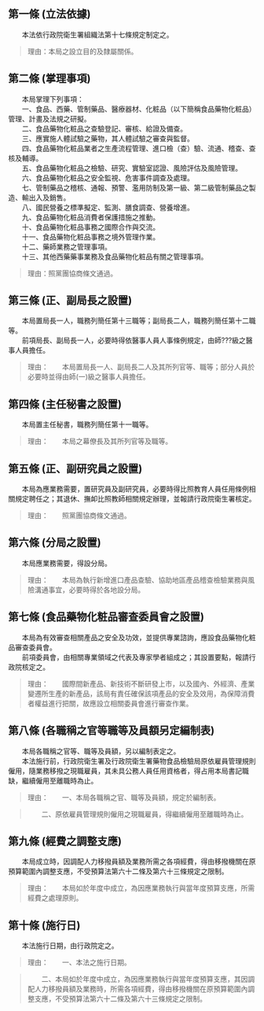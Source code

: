 第一條 (立法依據)
-----------------
　　本法依行政院衛生署組織法第十七條規定制定之。  
> 理由：本局之設立目的及隸屬關係。



第二條 (掌理事項)
-----------------
　　本局掌理下列事項：  
　　一、食品、西藥、管制藥品、醫療器材、化粧品（以下簡稱食品藥物化粧品）管理、計畫及法規之研擬。  
　　二、食品藥物化粧品之查驗登記、審核、給證及備查。  
　　三、應實施人體試驗之藥物，其人體試驗之審查與監督。  
　　四、食品藥物化粧品業者之生產流程管理、進口檢（查）驗、流通、稽查、查核及輔導。  
　　五、食品藥物化粧品之檢驗、研究、實驗室認證、風險評估及風險管理。  
　　六、食品藥物化粧品之安全監視、危害事件調查及處理。  
　　七、管制藥品之稽核、通報、預警、濫用防制及第一級、第二級管制藥品之製造、輸出入及銷售。  
　　八、國民營養之標準擬定、監測、膳食調查、營養增進。  
　　九、食品藥物化粧品消費者保護措施之推動。  
　　十、食品藥物化粧品事務之國際合作與交流。  
　　十一、食品藥物化粧品事務之境外管理作業。  
　　十二、藥師業務之管理事項。  
　　十三、其他西藥藥事業務及食品藥物化粧品有關之管理事項。  
> 理由：照黨團協商條文通過。



第三條 (正、副局長之設置)
-------------------------
　　本局置局長一人，職務列簡任第十三職等；副局長二人，職務列簡任第十二職等。  
　　前項局長、副局長一人，必要時得依醫事人員人事條例規定，由師???級之醫事人員擔任。  
> 理由：　　本局置局長一人、副局長二人及其所列官等、職等；部分人員於必要時並得由師(一)級之醫事人員擔任。



第四條 (主任秘書之設置)
-----------------------
　　本局置主任秘書，職務列簡任第十一職等。  
> 理由：　　本局之幕僚長及其所列官等及職等。



第五條 (正、副研究員之設置)
---------------------------
　　本局為應業務需要，置研究員及副研究員，必要時得比照教育人員任用條例相關規定聘任之；其退休、撫卹比照教師相關規定辦理，並報請行政院衛生署核定。  
> 理由：　　照黨團協商條文通過。



第六條 (分局之設置)
-------------------
　　本局應業務需要，得設分局。  
> 理由：　　本局為執行新增進口產品查驗、協助地區產品稽查檢驗業務與風險溝通事宜，必要時得於各地設分局。



第七條 (食品藥物化粧品審查委員會之設置)
---------------------------------------
　　本局為有效審查相關產品之安全及功效，並提供專業諮詢，應設食品藥物化粧品審查委員會。  
　　前項委員會，由相關專業領域之代表及專家學者組成之；其設置要點，報請行政院核定之。  
> 理由：　　國際間新產品、新技術不斷研發上市，以及國內、外經濟、產業變遷所生產的新產品，該局有責任確保該項產品的安全及效用，為保障消費者權益進行把關，故應設立相關委員會進行審查作業。



第八條 (各職稱之官等職等及員額另定編制表)
-----------------------------------------
　　本局各職稱之官等、職等及員額，另以編制表定之。  
　　本法施行前，行政院衛生署及行政院衛生署藥物食品檢驗局原依雇員管理規則僱用，隨業務移撥之現職雇員，其未具公務人員任用資格者，得占用本局書記職缺，繼續僱用至離職時為止。  
> 理由：　　一、本局各職稱之官、職等及員額，規定於編制表。

> 　　二、原依雇員管理規則僱用之現職雇員，得繼續僱用至離職時為止。



第九條 (經費之調整支應)
-----------------------
　　本局成立時，因調配人力移撥員額及業務所需之各項經費，得由移撥機關在原預算範圍內調整支應，不受預算法第六十二條及第六十三條規定之限制。  
> 理由：　　本局如於年度中成立，為因應業務執行與當年度預算支應，所需經費之處理原則。



第十條 (施行日)
---------------
　　本法施行日期，由行政院定之。  
> 理由：　　一、本法之施行日期。

> 　　二、本局如於年度中成立，為因應業務執行與當年度預算支應，其因調配人力移撥員額及業務時，所需各項經費，得由移撥機關在原預算範圍內調整支應，不受預算法第六十二條及第六十三條規定之限制。